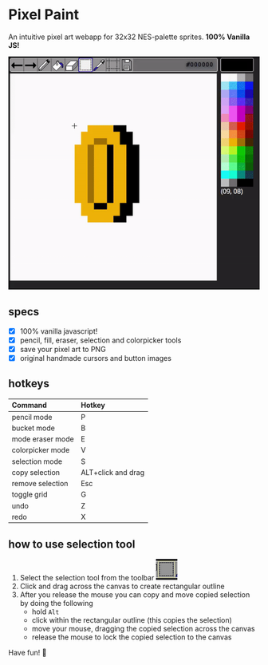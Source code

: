 # Pixel Paint

An intuitive pixel art webapp for 32x32 NES-palette sprites. <b>100% Vanilla JS!</b>

![Image](gif/selectionCopy.gif)

## specs
- [x] 100% vanilla javascript!
- [x] pencil, fill, eraser, selection and colorpicker tools
- [x] save your pixel art to PNG
- [x] original handmade cursors and button images

## hotkeys

| Command          | Hotkey              |
| :--------------- | :------------------ |
| pencil mode      | P                   |
| bucket mode      | B                   |
| mode eraser mode | E                   |
| colorpicker mode | V                   |
| selection mode   | S                   |
| copy selection   | ALT+click and drag  |
| remove selection | Esc                 |
| toggle grid      | G                   |
| undo             | Z                   |
| redo             | X                   |

## how to use selection tool

1. Select the selection tool from the toolbar ![Image](img/selectionOnToolbar.png)
2. Click and drag across the canvas to create rectangular outline
3. After you release the mouse you can copy and move copied selection by doing the following
    - hold `Alt`
    - click within the rectangular outline (this copies the selection)
    - move your mouse, dragging the copied selection across the canvas
    - release the mouse to lock the copied selection to the canvas

Have fun! :cake:

